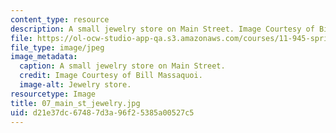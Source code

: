```yaml
---
content_type: resource
description: A small jewelry store on Main Street. Image Courtesy of Bill Massaquoi.
file: https://ol-ocw-studio-app-qa.s3.amazonaws.com/courses/11-945-springfield-studio-fall-2005/d21e37dc67487d3a96f25385a00527c5_07_main_st_jewelry.jpg
file_type: image/jpeg
image_metadata:
  caption: A small jewelry store on Main Street.
  credit: Image Courtesy of Bill Massaquoi.
  image-alt: Jewelry store.
resourcetype: Image
title: 07_main_st_jewelry.jpg
uid: d21e37dc-6748-7d3a-96f2-5385a00527c5
---
```

